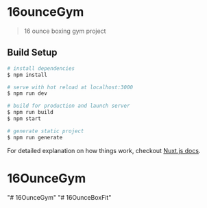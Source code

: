 # 16ounceGym

> 16 ounce boxing gym project

## Build Setup

``` bash
# install dependencies
$ npm install

# serve with hot reload at localhost:3000
$ npm run dev

# build for production and launch server
$ npm run build
$ npm start

# generate static project
$ npm run generate
```

For detailed explanation on how things work, checkout [Nuxt.js docs](https://nuxtjs.org).
# 16OunceGym
"# 16OunceGym" 
"# 16OunceBoxFit" 
